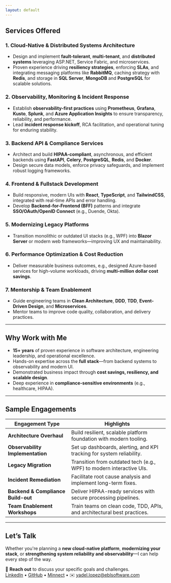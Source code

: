 ```yaml
---
layout: default
---
```


## Services Offered

### 1. Cloud-Native & Distributed Systems Architecture

- Design and implement **fault-tolerant**, **multi-tenant**, and **distributed systems** leveraging ASP.NET, Service Fabric, and microservices.
- Proven experience driving **resiliency strategies**, enforcing **SLAs**, and integrating messaging platforms like **RabbitMQ**, caching strategy with **Redis**, and storage in **SQL Server**, **MongoDB** and **PostgreSQL** for scalable solutions.

### 2. Observability, Monitoring & Incident Response

- Establish **observability-first practices** using **Prometheus**, **Grafana**, **Kusto**, **Splunk**, and **Azure Application Insights** to ensure transparency, reliability, and performance.
- Lead **incident response kickoff**, RCA facilitation, and operational tuning for enduring stability.

### 3. Backend API & Compliance Services

- Architect and build **HIPAA-compliant**, asynchronous, and efficient backends using **FastAPI**, **Celery**, **PostgreSQL**, **Redis**, and **Docker**.
- Design secure data models, enforce privacy safeguards, and implement robust logging frameworks.

### 4. Frontend & Fullstack Development

- Build responsive, modern UIs with **React**, **TypeScript**, and **TailwindCSS**, integrated with real-time APIs and error handling.
- Develop **Backend-for-Frontend (BFF)** patterns and integrate **SSO/OAuth/OpenID Connect** (e.g., Duende, Okta).

### 5. Modernizing Legacy Platforms

- Transition monolithic or outdated UI stacks (e.g., WPF) into **Blazor Server** or modern web frameworks—improving UX and maintainability.

### 6. Performance Optimization & Cost Reduction

- Deliver measurable business outcomes, e.g., designed Azure-based services for high-volume workloads, driving **multi-million dollar cost savings**.

### 7. Mentorship & Team Enablement

- Guide engineering teams in **Clean Architecture**, **DDD**, **TDD**, **Event-Driven Design**, and **Microservices**.
- Mentor teams to improve code quality, collaboration, and delivery practices.

---

## Why Work with Me

- **15+ years** of proven experience in software architecture, engineering leadership, and operational excellence.
- Hands-on expertise across the **full stack**—from backend systems to observability and modern UI.
- Demonstrated business impact through **cost savings, resiliency, and scalable design**.
- Deep experience in **compliance-sensitive environments** (e.g., healthcare, HIPAA).

---

## Sample Engagements

| Engagement Type                    | Highlights                                                              |
| ---------------------------------- | ----------------------------------------------------------------------- |
| **Architecture Overhaul**          | Build resilient, scalable platform foundation with modern tooling.      |
| **Observability Implementation**   | Set up dashboards, alerting, and KPI tracking for system reliability.   |
| **Legacy Migration**               | Transition from outdated tech (e.g., WPF) to modern interactive UIs.    |
| **Incident Remediation**           | Facilitate root cause analysis and implement long-term fixes.           |
| **Backend & Compliance Build-out** | Deliver HIPAA-ready services with secure processing pipelines.          |
| **Team Enablement Workshops**      | Train teams on clean code, TDD, APIs, and architectural best practices. |

---

## Let’s Talk

Whether you're planning a **new cloud-native platform**, **modernizing your stack**, or **strengthening system reliability and observability**—I can help every step of the way.

📩 **Reach out** to discuss your specific goals and challenges.  
[LinkedIn](https://www.linkedin.com/in/dotnetspark/) • [GitHub](https://github.com/dotnetspark) • [Minnect](https://expert.minnect.com/@yadellopez) • ✉️ yadel.lopez@eblsoftware.com
